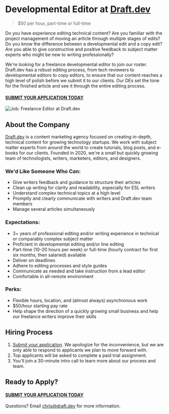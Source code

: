 # Developmental Editor at [Draft.dev](https://draft.dev/)
> $50 per hour, part-time or full-time

Do you have experience editing technical content? Are you familiar with the project management of moving an article through multiple stages of edits? Do you know the difference between a developmental edit and a copy edit? Are you able to give constructive and positive feedback to subject matter experts who might be new to writing professionally?

We're looking for a freelance developmental editor to join our roster. Draft.dev has a robust editing process, from tech reviewers to developmental editors to copy editors, to ensure that our content reaches a high level of polish before we submit it to our clients. Our DEs set the tone for the finished article and see it through the entire editing process.

#### [SUBMIT YOUR APPLICATION TODAY](https://airtable.com/shr26dVJiYb3uU6yU)

![Job: Freelance Editor at Draft.dev](https://draft.dev/learn/assets/posts/img_0990.png)

## About the Company
[Draft.dev](https://draft.dev/) is a content marketing agency focused on creating in-depth, technical content for growing technology startups. We work with subject matter experts from around the world to create tutorials, blog posts, and e-books for our clients. Founded in 2020, we're a small but quickly growing team of technologists, writers, marketers, editors, and designers.

### We'd Like Someone Who Can:
- Give writers feedback and guidance to structure their articles
- Clean up writing for clarity and readability, especially for ESL writers
- Understand complex technical topics at a high level
- Promptly and clearly communicate with writers and Draft.dev team members
- Manage several articles simultaneously

### Expectations:
- 3+ years of professional editing and/or writing experience in technical or comparably complex subject matter
- Proficient in developmental editing and/or line editing
- Part-time (10–20 hours per week) or full-time (hourly contract for first six months, then salaried) available
- Deliver on deadlines
- Adhere to editing processes and style guides
- Communicate as needed and take instruction from a lead editor
- Comfortable in all-remote environment

### Perks:
- Flexible hours, location, and (almost always) asynchronous work
- $50/hour starting pay rate
- Help shape the direction of a quickly growing small business and help our freelance writers improve their skills

## Hiring Process
1. [Submit your application](https://airtable.com/shr26dVJiYb3uU6yU). We apologize for the inconvenience, but we are only able to respond to applicants we plan to move forward with.
2. Top applicants will be asked to complete a paid trial assignment.
3. You'll join a 30-minute intro call to learn more about our process and team.

## Ready to Apply?

#### [SUBMIT YOUR APPLICATION TODAY](https://airtable.com/shr26dVJiYb3uU6yU)

Questions? Email [chris@draft.dev](mailto:chris@draft.dev) for more information.
